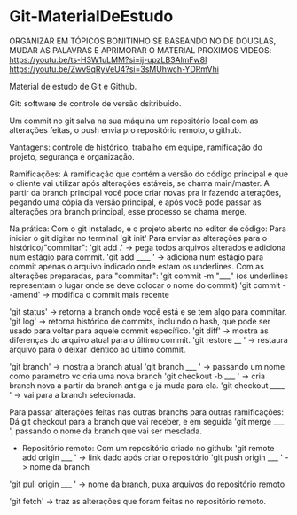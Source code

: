 # Git-MaterialDeEstudo

ORGANIZAR EM TÓPICOS BONITINHO SE BASEANDO NO DE DOUGLAS, MUDAR AS PALAVRAS E APRIMORAR O MATERIAL
PROXIMOS VIDEOS: 
https://youtu.be/ts-H3W1uLMM?si=ij-upzLB3AlmFw8l
https://youtu.be/Zwv9qRyVeU4?si=3sMUhwch-YDRmVhi





Material de estudo de Git e Github.

Git: software de controle de versão dsitribuído. 

Um commit no git salva na sua máquina um repositório local com as alterações feitas, o push envia pro repositório remoto, o github.

Vantagens: controle de histórico, trabalho em equipe, ramificação do projeto, segurança e organização. 

Ramificações:
A ramificação que contém a versão do código principal e que o cliente vai utilizar após alterações estáveis, se chama main/master. A partir da branch principal você pode criar novas pra ir fazendo alterações, pegando uma cópia da versão principal, e após você pode passar as alterações pra branch principal, esse processo se chama merge. 



Na prática: 
Com o git instalado, e o projeto aberto no editor de código:
Para iniciar o git digitar no terminal 'git init' 
Para enviar as alterações para o histórico/"commitar":
'git add .' -> pega todos arquivos alterados e adiciona num estágio para commit. 
'git add ____ ' -> adiciona num estágio para commit apenas o arquivo indicado onde estam os underlines. 
Com as alterações preparadas, para "commitar": 
'git commit -m "___"  (os underlines representam o lugar onde se deve colocar o nome do commit)
'git commit --amend' -> modifica o commit mais recente

'git status' -> retorna a branch onde você está e se tem algo para commitar. 
'git log' -> retorna histórico de commits, incluindo o hash, que pode ser usado para voltar para aquele commit específico. 
'git diff' -> mostra as diferenças do arquivo atual para o último commit.
'git restore __ ' -> restaura arquivo para o deixar identico ao último commit. 

'git branch' -> mostra a branch atual
'git branch ___ ' -> passando um nome como parametro vc cria uma nova branch
'git checkout -b ___ ' -> cria branch nova a partir da branch antiga e já muda para ela.
'git checkout ____ ' -> vai para a branch selecionada. 

Para passar alterações feitas nas outras branchs para outras ramificações:
Dá git checkout para a branch que vai receber, e em seguida 'git merge ___ ', passando o nome da branch que vai ser mesclada.

+ Repositório remoto:
Com um repositório criado no github:
'git remote add origin ___ ' -> link dado após criar o repositório
'git push origin ___ ' -> nome da branch

'git pull origin ___ ' -> nome da branch, puxa arquivos do repositório remoto

'git fetch' -> traz as alterações que foram feitas no repositório remoto.
